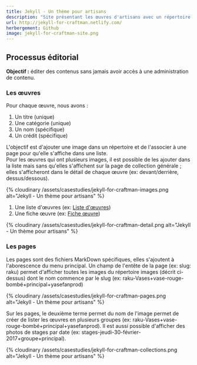 ```yaml
---
title: Jekyll - Un thème pour artisans
description: "Site présentant les œuvres d'artisans avec un répertoire synchronisé pour l'édition"
url: http://jekyll-for-craftman.netlify.com/
herbergement: Github
image: jekyll-for-craftman-site.png
---
```


## Processus éditorial

**Objectif :** éditer des contenus sans jamais avoir accès à une administration de contenu.

### Les œuvres

Pour chaque œuvre, nous avons :

1. Un titre (unique)
2. Une catégorie (unique)
3. Un nom (spécifique)
4. Un crédit (spécifique)

L'objectif est d'ajouter une image dans un répertoire et de l'associer à une page pour qu'elle s'affiche dans une liste.  
Pour les œuvres qui ont plusieurs images, il est possible de les ajouter dans la liste mais sans qu'elles s'affichent sur la page de collection générale ; elles s'afficheront dans le détail de chaque œuvre (ex: devant/derrière, dessus/dessous).

<div>
{% cloudinary /assets/casestudies/jekyll-for-craftman-images.png alt="Jekyll - Un thème pour artisans" %}
</div>

1. Une liste d'œuvres (ex: [Liste d'œuvres](http://jekyll-for-craftman.netlify.com/fr/collections/))
2. Une fiche œuvre (ex: [Fiche œuvre](http://jekyll-for-craftman.netlify.com/fr/raku/vase-rouge/))

<div>
{% cloudinary /assets/casestudies/jekyll-for-craftman-detail.png alt="Jekyll - Un thème pour artisans" %}
</div>

### Les pages

Les pages sont des fichiers MarkDown spécifiques, elles s'ajoutent à l'aborescence du menu principal. Un champ de l'entête de la page (ex: slug: raku) permet d'afficher toutes les images du répertoire images (décrit ci-dessus) dont le nom commence par le slug (ex: raku-Vases+vase-rouge-bombé+principal+yasefanprod)

<div>
{% cloudinary /assets/casestudies/jekyll-for-craftman-pages.png alt="Jekyll - Un thème pour artisans" %}
</div>

Sur les pages, le deuxième terme permet du nom de l'image permet de créer de lister les œuvres en plusieurs groupes (ex: raku-Vases+vase-rouge-bombé+principal+yasefanprod). Il est aussi possible d'afficher des photos de stages par date (ex: stages-jeudi-30-février-2017+groupe+principal).

<div>
{% cloudinary /assets/casestudies/jekyll-for-craftman-collections.png alt="Jekyll - Un thème pour artisans" %}
</div>

